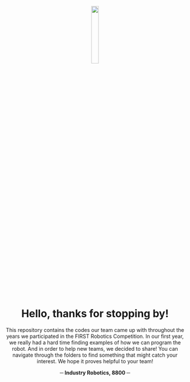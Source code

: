 <div align="center">
  
  <img src="https://github.com/IndustryRobotic/FRC8800/assets/145385617/6f353a8c-87c2-4d55-bdad-1fbe8d980d03" width="20%" height="20%" />

  <h1>Hello, thanks for stopping by!</h1>
  <p> This repository contains the codes our team came up with throughout the years we participated in the FIRST Robotics Competition.
  In our first year, we really had a hard time finding examples of how we can program the robot. And in order to help new teams, we decided to share!
  You can navigate through the folders to find something that might catch your interest. We hope it proves helpful to your team!</p>

  <p><b>─ Industry Robotics, 8800 ─</p>
</div>



